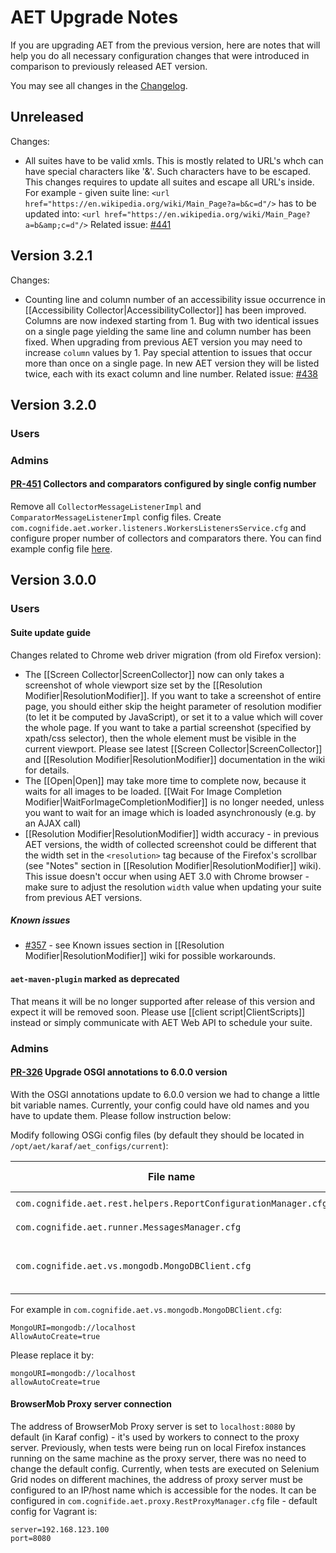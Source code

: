 # AET Upgrade Notes

If you are upgrading AET from the previous version, here are notes that will help you do all 
necessary configuration changes that were introduced in comparison to previously released AET version.

You may see all changes in the [Changelog](https://github.com/wttech/aet/blob/master/CHANGELOG.md).

## Unreleased

Changes:
* All suites have to be valid xmls. This is mostly related to URL's whch can have special characters like '&'. Such characters have to be escaped.
This changes requires to update all suites and escape all URL's inside. 
For example - given suite line:
``<url href="https://en.wikipedia.org/wiki/Main_Page?a=b&c=d"/>``
has to be updated into:
``<url href="https://en.wikipedia.org/wiki/Main_Page?a=b&amp;c=d"/>``
Related issue: [#441](https://github.com/wttech/aet/issues/441)

## Version 3.2.1
Changes:
* Counting line and column number of an accessibility issue occurrence in [[Accessibility Collector|AccessibilityCollector]] has been improved. 
Columns are now indexed starting from 1. Bug with two identical issues on a single page yielding the same line and column number has been fixed.
When upgrading from previous AET version you may need to increase `column` values by 1. Pay special attention to issues that occur more than once on a single page. In new AET version they will be listed twice, each with its exact column and line number.
Related issue: [#438](https://github.com/wttech/aet/issues/438)

## Version 3.2.0

### Users

### Admins

#### [PR-451](https://github.com/wttech/aet/pull/451) Collectors and comparators configured by single config number

Remove all `CollectorMessageListenerImpl` and `ComparatorMessageListenerImpl` config files.
Create `com.cognifide.aet.worker.listeners.WorkersListenersService.cfg` and configure proper 
number of collectors and comparators there.
You can find example config file [here](https://github.com/wttech/aet/blob/master/osgi-dependencies/configs/src/main/resources/com.cognifide.aet.worker.listeners.WorkersListenersService.cfg).


## Version 3.0.0

### Users

#### Suite update guide

Changes related to Chrome web driver migration (from old Firefox version):
* The [[Screen Collector|ScreenCollector]] now can only takes a screenshot of whole viewport size set by the [[Resolution Modifier|ResolutionModifier]]. 
If you want to take a screenshot of entire page, you should either skip the height parameter of resolution modifier 
(to let it be computed by JavaScript), or set it to a value which will cover the whole page.
If you want to take a partial screenshot (specified by xpath/css selector), then the whole element must be visible in the current viewport. 
Please see latest [[Screen Collector|ScreenCollector]] and [[Resolution Modifier|ResolutionModifier]] documentation in the wiki for details.
* The [[Open|Open]] may take more time to complete now, because it waits for all images to be loaded.
[[Wait For Image Completion Modifier|WaitForImageCompletionModifier]] is no longer needed, unless you want to wait for an image which is loaded asynchronously (e.g. by an AJAX call)
* [[Resolution Modifier|ResolutionModifier]] width accuracy - in previous AET versions, 
the width of collected screenshot could be different that the width set in the `<resolution>` tag because of the Firefox's scrollbar 
(see "Notes" section in [[Resolution Modifier|ResolutionModifier]] wiki). This issue doesn't occur when using AET 3.0 with Chrome browser - make
sure to adjust the resolution `width` value when updating your suite from previous AET versions.
##### Known issues

* [#357](https://github.com/wttech/aet/issues/357) - see Known issues section in [[Resolution Modifier|ResolutionModifier]] wiki
for possible workarounds.

#### `aet-maven-plugin` marked as deprecated
That means it will be no longer supported after release of this version and expect it will be removed soon.
Please use [[client script|ClientScripts]] instead or simply communicate with AET Web API to schedule your suite.


### Admins

#### [PR-326](https://github.com/wttech/aet/pull/326) Upgrade OSGI annotations to 6.0.0 version

With the OSGI annotations update to 6.0.0 version we had to change a little bit variable names. Currently, your config could have old names and you have to update them. Please follow instruction below:

Modify following OSGi config files (by default they should be located in `/opt/aet/karaf/aet_configs/current`):

|File name|Way to change variable names|
|---|---|
|`com.cognifide.aet.rest.helpers.ReportConfigurationManager.cfg`|`report-domain -> reportDomain`|
|`com.cognifide.aet.runner.MessagesManager.cfg`|`jxm-url -> jxmUrl`|
|`com.cognifide.aet.vs.mongodb.MongoDBClient.cfg`|`MongoURI -> mongoURI` <br> `AllowAutoCreate -> allowAutoCreate`|

For example in `com.cognifide.aet.vs.mongodb.MongoDBClient.cfg`:
```
MongoURI=mongodb://localhost
AllowAutoCreate=true
```

Please replace it by:
```
mongoURI=mongodb://localhost
allowAutoCreate=true
```

#### BrowserMob Proxy server connection  
  The address of BrowserMob Proxy server is set to `localhost:8080` by default (in Karaf config) - 
  it's used by workers to connect to the proxy server. Previously, when tests were being run on local Firefox instances
  running on the same machine as the proxy server, there was no need to change the default config.
  Currently, when tests are executed on Selenium Grid nodes on different machines, the address of proxy 
  server must be configured  to an IP/host name which is accessible for the nodes. 
  It can be configured in `com.cognifide.aet.proxy.RestProxyManager.cfg` file - default config for Vagrant is:
  ```
  server=192.168.123.100
  port=8080
  ```
  
